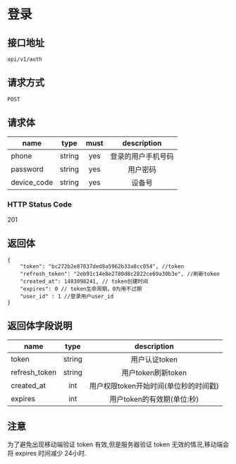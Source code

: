 # 登录

## 接口地址

```
api/v1/auth
````

## 请求方式

`POST`

## 请求体

| name     | type     | must     | description |
|----------|:--------:|:--------:|:--------:|
| phone    		| string   | yes   | 登录的用户手机号码 |
| password 		| string   | yes   | 用户密码 |
| device_code   | string   | yes   | 设备号 |

### HTTP Status Code

201

## 返回体

```json5
{
    "token": "bc272b2e87037ded8a5962b33a8cc054", //token
    "refresh_token": "2eb91c14e8e2780d8c2822ce69a30b3e", //刷新token
    "created_at": 1483098241, // token创建时间
    "expires": 0 // token生命周期，0为用不过期
    "user_id" : 1 //登录用户user_id
}
``` 

## 返回体字段说明

| name     | type     | description |
|----------|:--------:|:--------:|
| token    | string   | 用户认证token |
| refresh_token | string | 用户token刷新token |
| created_at | int | 用户权限token开始时间(单位秒的时间戳) |
| expires | int | 用户token的有效期(单位:秒) |

## 注意

为了避免出现移动端验证 token 有效,但是服务器验证 token 无效的情况,移动端会将 expires 时间减少 24小时.